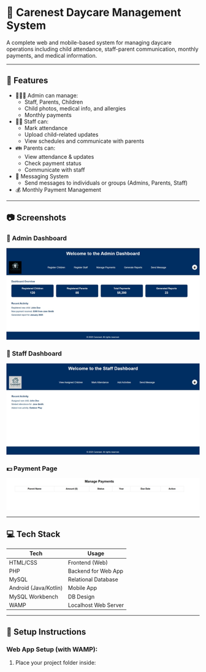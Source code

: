 # 🏫 Carenest Daycare Management System

A complete web and mobile-based system for managing daycare operations including child attendance, staff-parent communication, monthly payments, and medical information.

---

## 📱 Features

- 👨‍👩‍👧 Admin can manage:
  - Staff, Parents, Children
  - Child photos, medical info, and allergies
  - Monthly payments
- 👩‍🏫 Staff can:
  - Mark attendance
  - Upload child-related updates
  - View schedules and communicate with parents
- 👪 Parents can:
  - View attendance & updates
  - Check payment status
  - Communicate with staff
- 💬 Messaging System
  - Send messages to individuals or groups (Admins, Parents, Staff)
- 💰 Monthly Payment Management

---

## 📷 Screenshots

### 🔐 Admin Dashboard
![Admin Dashboard](screenshots\Admin_Dashboard.jpg)

### 📝 Staff Dashboard
![Staff Dashboard](screenshots\Staff_Dashboard.jpg)

### 💵 Payment Page
![ Payment Page](screenshots\Manage_payments.jpg)

---

## 💻 Tech Stack

| Tech         | Usage                    |
|--------------|--------------------------|
| HTML/CSS     | Frontend (Web)           |
| PHP          | Backend for Web App      |
| MySQL        | Relational Database      |
| Android (Java/Kotlin) | Mobile App      |
| MySQL Workbench | DB Design             |
| WAMP         | Localhost Web Server     |

---

## 🚀 Setup Instructions

### Web App Setup (with WAMP):

1. Place your project folder inside:
